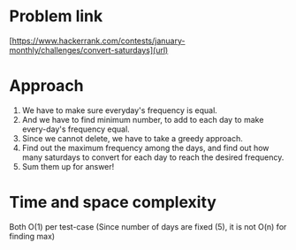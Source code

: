 # Problem link
[https://www.hackerrank.com/contests/january-monthly/challenges/convert-saturdays](url)

# Approach
1. We have to make sure everyday's frequency is equal.
2. And we have to find minimum number, to add to each day to make every-day's frequency equal.
3. Since we cannot delete, we have to take a greedy approach.
4. Find out the maximum frequency among the days, and find out how many saturdays to convert for each day to reach the desired frequency.
5. Sum them up for answer!

# Time and space complexity

Both O(1) per test-case (Since number of days are fixed (5), it is not O(n) for finding max)
